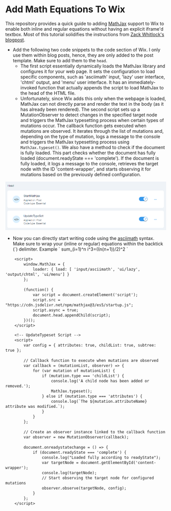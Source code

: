 # Add Math Equations To Wix 

This repository provides a quick guide to adding [MathJax](https://www.mathjax.org/) support to Wix to enable both inline and regular equations without having an explicit iframe'd textbox. Most of this tutorial solidifies the instructions from [Zack Whitlock's blogpost](https://www.zackwhitlock.com/post/getting-mathjax-to-work-with-wix). 

- Add the following two code snippets to the code section of Wix. I only use them within blog posts, hence, they are only added to the post template. Make sure to add them to the `head`.
  - The first script essentially dynamically loads the MathJax library and configures it for your web page. It sets the configuration to load specific components, such as 'asciimath' input, 'lazy' user interface, 'chtml' output, and 'menu' user interface. It has an immediately-invoked function that actually appends the script to load MathJax to the head of the HTML file.
  - Unfortunately, since Wix adds this only when the webpage is loaded, MathJax can not directly parse and render the text in the body (as it has already been rendered). The second script sets up a MutationObserver to detect changes in the specified target node and triggers the MathJax typesetting process when certain types of mutations occur. The callback function gets executed when mutations are observed. It iterates through the list of mutations and, depending on the type of mutation, logs a message to the console and triggers the MathJax typesetting process using ` MathJax.typeset()`. We also have a method to check if the document is fully loaded. This part checks whether the document has fully loaded (document.readyState === 'complete'). If the document is fully loaded, it logs a message to the console, retrieves the target node with the ID 'content-wrapper', and starts observing it for mutations based on the previously defined configuration. 

![Snippet of the wix code page](https://github.com/anishhdiwan/wix_mathjax_tutorial/blob/main/Screenshot_wix.PNG)

- Now you can directly start writing code using the [asciimath](http://asciimath.org/) syntax. Make sure to wrap your (inline or regular) equations within the backtick (\`) delimiter. Example \` sum_(i=1)^n i^3=((n(n+1))/2)^2 \`



```
    <script>
        window.MathJax = {
            loader: { load: [ 'input/asciimath', 'ui/lazy', 'output/chtml', 'ui/menu'] }
        };

        (function() {
            var script = document.createElement('script');
            script.src = "https://cdn.jsdelivr.net/npm/mathjax@3/es5/startup.js";
            script.async = true;
            document.head.appendChild(script);
        })();
    </script>
```


```
    <!-- UpdateTypeset Script -->
    <script>
        var config = { attributes: true, childList: true, subtree: true };

        // Callback function to execute when mutations are observed
        var callback = (mutationList, observer) => {
            for (var mutation of mutationList) {
                if (mutation.type === 'childList') {
                    console.log('A child node has been added or removed.');
                    MathJax.typeset();
                } else if (mutation.type === 'attributes') {
                    console.log(`The ${mutation.attributeName} attribute was modified.`);
                }
            }
        };

        // Create an observer instance linked to the callback function
        var observer = new MutationObserver(callback);

        document.onreadystatechange = () => {
            if (document.readyState === 'complete') {
                console.log("Loaded fully according to readyState");
                var targetNode = document.getElementById('content-wrapper');
                console.log(targetNode);
                // Start observing the target node for configured mutations
                observer.observe(targetNode, config);
            }
        };
    </script>
```
